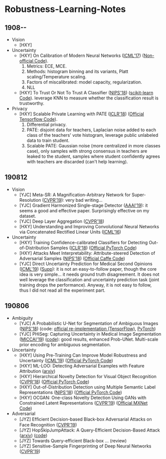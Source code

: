 ﻿# Robustness-Learning-Notes

## 1908--
* Vision
  * [HXY] 
* Uncertainty
  * [HXY] On Calibration of Modern Neural Networks ([ICML'17](https://arxiv.org/abs/1706.04599)) ([Non-official Code](https://github.com/gpleiss/temperature_scaling)). 
    1) Metrics: ECE, MCE. 
    2) Methods: histogram binning and its variants, Platt scaling/Temperature scaling. 
    3) Factors of miscalibrated: model capacity, regularization. 
    4) NLL
  * [HXY] To Trust Or Not To Trust A Classifier ([NIPS'18](https://arxiv.org/abs/1805.11783)) ([scikit-learn Code]( https://github.com/google/TrustScore)). leverage KNN to measure whether the classification result is trustworthy.
* Privacy
  * [HXY] Scalable Private Learning with PATE ([ICLR'18](https://arxiv.org/abs/1802.08908)) ([Official Tensorflow Code](https://github.com/tensorflow/privacy)). 
     1) Differential privacy. 
     2) PATE: disjoint data for teachers, Laplacian noise added to each class of the teachers' vote histogram, leverage public unlabeled data to train student. 
     3) Scalable PATE: Gaussian noise (more centralized in more classes case), only samples with strong consensus in teachers are leaked to the student,  samples where student confidently agrees with teachers are discarded (can't help learning).

## 190812
* Vision
  * [YJC] Meta-SR: A Magnification-Arbitrary Network for Super-Resolution ([CVPR'19](https://arxiv.org/abs/1903.00875)): very bad writing...
  * [YJC] Gradient Harmonized Single-stage Detector ([AAAI'19](https://arxiv.org/abs/1811.05181)): it seems a good and effective paper. Surprisingly effective on my dataset.
  * [YJC] Deep Layer Aggregation ([CVPR'18](http://openaccess.thecvf.com/content_cvpr_2018/papers/Yu_Deep_Layer_Aggregation_CVPR_2018_paper.pdf))
  * [HXY] Understanding and Improving Convolutional Neural Networks via Concatenated Rectified Linear Units ([ICML'16](https://arxiv.org/abs/1603.05201))
* Uncertainty
    - [HXY] Training Confidence-calibrated Classifiers for Detecting Out-of-Distribution Samples
 ([ICLR'18](https://arxiv.org/abs/1711.09325)) ([Official PyTorch Code](https://github.com/alinlab/Confident_classifier))
    - [HXY] Attacks Meet Interpretability: Attribute-steered Detection of Adversarial Samples ([NIPS'18](https://arxiv.org/abs/1810.11580)) ([Official Caffe Code](https://github.com/AmIAttribute/AmI))
    * [YJC] Direct Uncertainty Prediction for Medical Second Opinions ([ICML'19](https://arxiv.org/abs/1807.01771)) ([Supp](http://proceedings.mlr.press/v97/raghu19a/raghu19a-supp.pdf)): it is not an easy-to-follow paper, though the core idea is very simple... it needs ground truth disagreement. It does not well leverage the classification and uncertainty prediction task (joint training drops the performance). Anyway, it is not easy to follow, thus I did not read all the experiment part.

## 190806
* Ambiguity
    - [YJC] A Probabilistic U-Net for Segmentation of Ambiguous Images ([NIPS'18](https://arxiv.org/abs/1806.05034)) (code: [official re-implementation (TensorFlow)](https://github.com/SimonKohl/probabilistic_unet), [PyTorch](https://github.com/stefanknegt/probabilistic_unet_pytorch))
    - [YJC] PHiSeg: Capturing Uncertainty in Medical Image Segmentation ([MICCAI'19](https://arxiv.org/abs/1906.04045)) ([code](https://github.com/baumgach/PHiSeg-code)): good results, enhanced Prob-UNet. Multi-scale prior encoding for ambiguous segmentation. 
* Uncertainty
    - [HXY] Using Pre-Training Can Improve Model Robustness and Uncertainty ([ICML'19](https://arxiv.org/abs/1901.09960)) ([Official PyTorch Code](https://github.com/hendrycks/pre-training))
    - [HXY] ML-LOO: Detecting Adversarial Examples with Feature Attribution ([arxiv](https://arxiv.org/abs/1906.03499))
    - [HXY] Hierarchical Novelty Detection for Visual Object Recognition ([CVPR'18](https://arxiv.org/abs/1804.00722)) ([Official PyTorch Code](https://github.com/kibok90/cvpr2018-hnd))
    - [HXY] Out-of-Distribution Detection using Multiple Semantic Label Representations
 ([NIPS'18](http://arxiv.org/abs/1808.06664)) ([Official PyTorch Code](https://github.com/MLSpeech/semantic_OOD))
    - [HXY] OCGAN: One-class Novelty Detection Using GANs with Constrained Latent Representations ([CVPR'19](http://arxiv.org/abs/1903.08550)) ([Official MXNet Code](https://github.com/PramuPerera/OCGAN)) 
* Adversarial
    - [JYZ] Efﬁcient Decision-based Black-box Adversarial Attacks on Face Recognition ([CVPR'19](https://arxiv.org/abs/1904.04433v1))  
    - [JYZ] HopSkipJumpAttack: A Query-Efficient Decision-Based Attack ([arxiv](https://arxiv.org/abs/1904.02144)) ([code](https://github.com/Jianbo-Lab/HSJA))  
    - [JYZ] Towards Query-efficient Black-box ... (review)  
    - [JYZ] Sensitive-Sample Fingerprinting of Deep Neural Networks ([CVPR'19](http://openaccess.thecvf.com/content_CVPR_2019/html/He_Sensitive-Sample_Fingerprinting_of_Deep_Neural_Networks_CVPR_2019_paper.html))  
